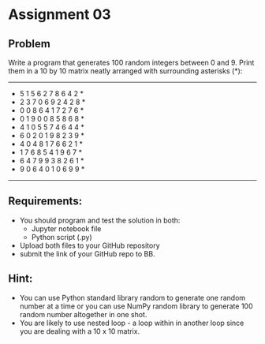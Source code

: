 # Assignment 03
## Problem
Write a program that generates 100 random integers between 0 and 9. 
Print them in a 10 by 10 matrix neatly arranged with surrounding asterisks (*):

***********************
* 5 1 5 6 2 7 8 6 4 2 *
* 2 3 7 0 6 9 2 4 2 8 *
* 0 0 8 6 4 1 7 2 7 6 *
* 0 1 9 0 0 8 5 8 6 8 *
* 4 1 0 5 5 7 4 6 4 4 *
* 6 0 2 0 1 9 8 2 3 9 *
* 4 0 4 8 1 7 6 6 2 1 *
* 1 7 6 8 5 4 1 9 6 7 *
* 6 4 7 9 9 3 8 2 6 1 *
* 9 0 6 4 0 1 0 6 9 9 *
***********************

## Requirements:
- You should program and test the solution in both:
    - Jupyter notebook file
    - Python script (.py)
- Upload both files to your GitHub repository
- submit the link of your GitHub repo to BB.

## Hint:
- You can use Python standard library random to generate one random number at a time or you can use NumPy random library to generate 100 random number altogether in one shot.
- You are likely to use nested loop - a loop within in another loop since you are dealing with a 10 x 10 matrix.

